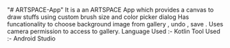 "# ARTSPACE-App" 
It is a an ARTSPACE App which provides a canvas to draw stuffs using custom brush size and color picker dialog
Has funcationality to choose background image from gallery , undo , save .
Uses camera permission to access to gallery.
Language Used :- Kotlin
Tool Used :- Android Studio
